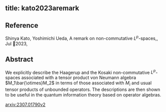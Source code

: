 title: kato2023aremark
---


## Reference

Shinya Kato, Yoshimichi Ueda, A remark on non-commutative $L^p$-spaces,, Jul 2023,

## Abstract 
We explicitly describe the Haagerup and the Kosaki non-commutative $L^p$-spaces associated with a tensor product von Neumann algebra $M_1\bar{\otimes}M_2$ in terms of those associated with $M_i$ and usual tensor products of unbounded operators. The descriptions are then shown to be useful in the quantum information theory based on operator algebras.
    

[arxiv:2307.01790v2](https://arxiv.org/abs/2307.01790v2)
